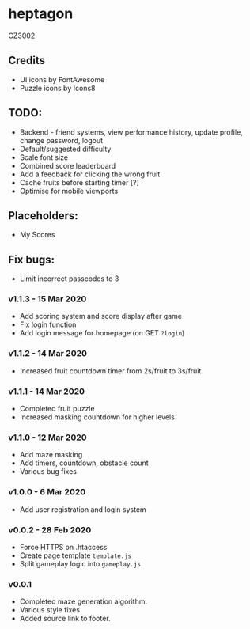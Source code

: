 # heptagon
CZ3002

## Credits
- UI icons by FontAwesome
- Puzzle icons by Icons8

## TODO: 
- Backend - friend systems, view performance history, update profile, change password, logout
- Default/suggested difficulty
- Scale font size 
- Combined score leaderboard
- Add a feedback for clicking the wrong fruit
- Cache fruits before starting timer [?]
- Optimise for mobile viewports

## Placeholders: 
- My Scores

## Fix bugs: 
- Limit incorrect passcodes to 3

### v1.1.3 - 15 Mar 2020
- Add scoring system and score display after game
- Fix login function
- Add login message for homepage (on GET `?login`)

### v1.1.2 - 14 Mar 2020
- Increased fruit countdown timer from 2s/fruit to 3s/fruit

### v1.1.1 - 14 Mar 2020
- Completed fruit puzzle
- Increased masking countdown for higher levels

### v1.1.0 - 12 Mar 2020
- Add maze masking
- Add timers, countdown, obstacle count
- Various bug fixes

### v1.0.0 - 6 Mar 2020
- Add user registration and login system

### v0.0.2 - 28 Feb 2020
- Force HTTPS on .htaccess
- Create page template `template.js` 
- Split gameplay logic into `gameplay.js`

### v0.0.1
- Completed maze generation algorithm. 
- Various style fixes. 
- Added source link to footer.